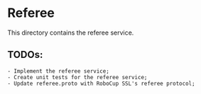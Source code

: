 # Referee

This directory contains the referee service.

## TODOs:

    - Implement the referee service;
    - Create unit tests for the referee service;
    - Update referee.proto with RoboCup SSL's referee protocol;